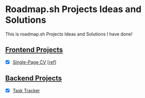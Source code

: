 # Roadmap.sh Projects Ideas and Solutions

This is roadmap.sh Projects Ideas and Solutions I have done!

## [Frontend Projects][Frontend Projects]

-   [x] [Single-Page CV][demo-single-page-cv] [[ref][ref-single-page-cv]]

## [Backend Projects][Backend Projects]

-   [x] [Task Tracker][Task Tracker]

[Frontend Projects]: https://roadmap.sh/frontend
[ref-single-page-cv]: https://roadmap.sh/projects/single-page-cv
[demo-single-page-cv]: https://roadmap.sh/projects/single-page-cv
[Backend Projects]: https://roadmap.sh/backend
[Task Tracker]: https://roadmap.sh/projects/task-tracker
